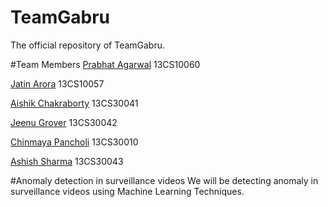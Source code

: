 # TeamGabru
The official repository of TeamGabru.

#Team Members
[Prabhat Agarwal](https://github.com/prabhat1081) 13CS10060

[Jatin Arora](https://github.com/jatinarora2702) 13CS10057

[Aishik Chakraborty](https://github.com/aishikchakraborty) 13CS30041

[Jeenu Grover](https://github.com/groverjeenu) 13CS30042

[Chinmaya Pancholi](chinmayapancholi13) 13CS30010

[Ashish Sharma](https://github.com/ash-shar) 13CS30043

#Anomaly detection in surveillance videos
We will be detecting anomaly in surveillance videos using Machine Learning Techniques.
